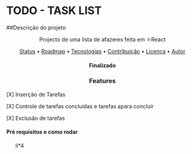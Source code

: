 <img href="./todo-list/src/assets/capa-todo.jpg">

<h1>TODO - TASK LIST</h1>

##Descrição do projeto

<p align="center">Projecto de uma lista de afazeres feita em ⚛️React</p>

<p align="center">
 <a href="#status">Status</a> •
 <a href="#roadmap">Roadmap</a> • 
 <a href="#tecnologias">Tecnologias</a> • 
 <a href="#contribuicao">Contribuição</a> • 
 <a href="#licenc-a">Licença</a> • 
 <a href="#autor">Autor</a>
</p>

<h4 align="center">Finalizado</h4>

<h3 align="center">Features</h3>
<p>[X] Inserção de Tarefas</p>
<p>[X] Controle de tarefas concluídas e tarefas apara concluir</p>
<p>[X] Exclusão de tarefas</p>

<h4>Pré requisitos e como rodar</h4>
<ul>
  li*4
</ul>




